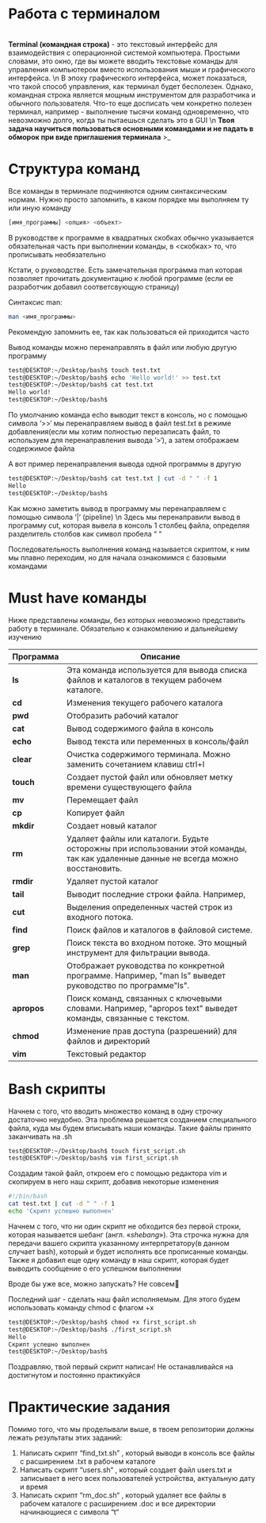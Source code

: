 # Работа с терминалом

\
**Terminal (командная строка)** - это текстовый интерфейс для взаимодействия с операционной системой компьютера. Простыми словами, это окно, где вы можете вводить текстовые команды для управления компьютером вместо использования мыши и графического интерфейса. \n В эпоху графического интерфейса, может показаться, что такой способ управления, как терминал будет бесполезен. Однако, командная строка является мощным инструментом для разработчика и обычного пользователя. Что-то еще досписать чем конкретно полезен терминал, например - выполнение тысячи команд одновременно, что невозможно долго, когда ты пытаешься сделать это в GUI \n **Твоя задача научиться пользоваться основными командами и не падать в обморок при виде приглашения терминала** >_

# Структура команд

Все команды в терминале подчиняются одним синтаксическим нормам. Нужно просто запомнить, в каком порядке мы выполняем ту или иную команду

```bash
[имя_программы] <опция> <объект>
```

В руководстве к программе в квадратных скобках обычно указывается обязательная часть при выполнении команды, в <скобках> то, что прописывать необязательно

Кстати, о руководстве. Есть замечательная программа man которая позволяет прочитать документацию к любой программе (если ее разработчик добавил соответсвующую страницу)

Синтаксис man:

```bash
man <имя_программы>
```

Рекомендую запомнить ее, так как пользоваться ей приходится часто

Вывод команды можно перенаправлять в файл или любую другую программу 

```bash
test@DESKTOP:~/Desktop/bash$ touch test.txt
test@DESKTOP:~/Desktop/bash$ echo 'Hello world!' >> test.txt
test@DESKTOP:~/Desktop/bash$ cat test.txt
Hello world!
test@DESKTOP:~/Desktop/bash$
```

По умолчанию команда echo выводит текст в консоль, но с помощью символа ‘>>‘ мы перенаправляем вывод в файл test.txt в режиме добавления(если мы хотим полностью перезаписать файл, то используем для перенаправления вывода ‘>‘), а затем отображаем содержимое файла


А вот пример перенаправления вывода одной программы в другую

```bash
test@DESKTOP:~/Desktop/bash$ cat test.txt | cut -d " " -f 1
Hello
test@DESKTOP:~/Desktop/bash$
```

Как можно заметить вывод в программу мы перенаправляем с помощью символа ‘|‘ (pipeline) \n Здесь мы перенаправили вывод в программу cut, которая вывела в консоль 1 столбец файла, определяя разделитель столбов как символ пробела “ “ 

Последовательность выполнения команд называется скриптом, к ним мы плавно переходим, но для начала ознакомимся с базовыми командами

# Must have команды

Ниже представлены команды, без которых невозможно представить работу в терминале. Обязательно к ознакомлению и дальнейшему изучению

| Программа | Описание |
|----|----|
| **ls** | Эта команда используется для вывода списка файлов и каталогов в текущем рабочем каталоге. |
| **cd** | Изменения текущего рабочего каталога |
| **pwd** | Отобразить рабочий каталог |
| **cat** | Вывод содержимого файла в консоль |
| **echo** | Вывод текста или переменных в консоль/файл  |
| **clear** | Очистка содержимого терминала. Можно заменить сочетанием клавиш ctrl+l |
| **touch** | Создает пустой файл или обновляет метку времени существующего файла |
| **mv** | Перемещает файл |
| **cp** | Копирует файл |
| **mkdir** | Создает новый каталог |
| **rm** | Удаляет файлы или каталоги. Будьте осторожны при использовании этой команды, так как удаленные данные не всегда можно восстановить. |
| **rmdir** | Удаляет пустой каталог |
| **tail** | Выводит последние строки файла. Например,  |
| **cut** | Выделения определенных частей строк из входного потока. |
| **find** | Поиск файлов и каталогов в файловой системе. |
| **grep** | Поиск текста во входном потоке. Это мощный инструмент для фильтрации вывода. |
| **man** | Отображает руководства по конкретной программе. Например, "man ls" выведет руководство по программе"ls". |
| **apropos** | Поиск команд, связанных с ключевыми словами. Например, "apropos text" выведет команды, связанные с текстом. |
| **сhmod** | Изменение прав доступа (разрешений) для файлов и директорий |
| **vim** | Текстовый редактор |

# Bash скрипты

Начнем с того, что вводить множество команд в одну строчку достаточно неудобно. Эта проблема решается созданием специального файла, куда мы будем вписывать наши команды. Такие файлы принято заканчивать на .sh

```bash
test@DESKTOP:~/Desktop/bash$ touch first_script.sh
test@DESKTOP:~/Desktop/bash$ vim first_script.sh
```

Создадим такой файл, откроем его с помощью редактора vim и скопируем в него наш скрипт, добавив некоторые изменения

```bash
#!/bin/bash
cat test.txt | cut -d " " -f 1
echo 'Скрипт успешно выполнен'
```

Начнем с того, что ни один скрипт не обходится без первой строки, которая называется шебанг (англ. «*shebang*»). Эта строчка нужна для передачи вашего скрипта указанному интерпретатору(в данном случает bash), который и будет исполнять все прописанные команды. Также я добавил еще одну команду в наш скрипт, которая будет выводить сообщение о его успешном выполнении


Вроде бы уже все, можно запускать? Не совсем😬

Последний шаг - сделать наш файл исполняемым. Для этого будем использовать команду chmod с флагом +x 

```bash
test@DESKTOP:~/Desktop/bash$ chmod +x first_script.sh
test@DESKTOP:~/Desktop/bash$ ./first_script.sh
Hello
Скрипт успешно выполнен
test@DESKTOP:~/Desktop/bash$
```

Поздравляю, твой первый скрипт написан! Не останавливайся на достигнутом и постоянно практикуйся

# Практические задания

Помимо того, что мы проделывали выше, в твоем репозитории должны лежать результаты этих заданий: 


1. Написать скрипт “find_txt.sh” , который выводи в консоль все файлы с расширением .txt в рабочем каталоге
2. Написать скрипт “users.sh“ , который создает файл users.txt и записывает в него всех пользователей устройства, актуальную дату и время
3. Написать скрипт “rm_doc.sh“ , который удаляет все файлы в рабочем каталоге с расширением .doc и все директории начинающиеся с символа “t“



